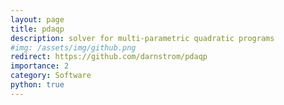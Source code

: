 ```yaml
---
layout: page
title: pdaqp 
description: solver for multi-parametric quadratic programs 
#img: /assets/img/github.png
redirect: https://github.com/darnstrom/pdaqp
importance: 2
category: Software
python: true
---
```

